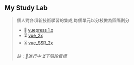 ## My Study Lab
>個人對各項新技術學習的集成,每個單元以分枝做為區隔劃分
>   - :runner: [vuepress 1.x](https://github.com/thonyl19/Lab/tree/vuepress_1x/vuepress_1x)
>   - :hourglass_flowing_sand: [vue_2x](https://github.com/thonyl19/Lab/tree/vue_2x/vue_2x)
>   - :hourglass_flowing_sand: [vue_SSR_2x](https://github.com/thonyl19/Lab/tree/vue_SSR_2x/vue_SSR_2x)
>
>
>
>
> ###### 註：:runner:進行中 :hourglass_flowing_sand:下階段目標   
